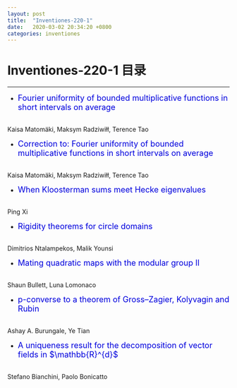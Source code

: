 ```yaml
---
layout: post
title:  "Inventiones-220-1"
date:   2020-03-02 20:34:20 +0800
categories: inventiones
---
```


# Inventiones-220-1 目录
------

- <font color="#0000dd" size="4">
  Fourier uniformity of bounded multiplicative functions in short intervals on average
 </font><br />
 Kaisa Matomäki, Maksym Radziwiłł, Terence Tao


- <font color="#0000dd" size="4">
	Correction to: Fourier uniformity of bounded multiplicative functions in short intervals on average   
 </font><br />
 Kaisa Matomäki, Maksym Radziwiłł, Terence Tao


- <font color="#0000dd" size="4">
	When Kloosterman sums meet Hecke eigenvalues   
 </font><br />
 Ping Xi


- <font color="#0000dd" size="4">
	Rigidity theorems for circle domains   
 </font><br />
 Dimitrios Ntalampekos, Malik Younsi


- <font color="#0000dd" size="4">
	Mating quadratic maps with the modular group II   
 </font><br />
 Shaun Bullett, Luna Lomonaco


- <font color="#0000dd" size="4">
	p-converse to a theorem of Gross–Zagier, Kolyvagin and Rubin
 </font><br />
 Ashay A. Burungale, Ye Tian


- <font color="#0000dd" size="4">
	A uniqueness result for the decomposition of vector fields in $\mathbb{R}^{d}$
 </font><br />
 Stefano Bianchini, Paolo Bonicatto
